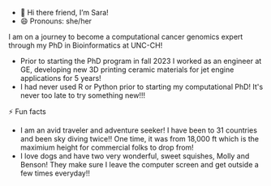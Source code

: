 - 👋 Hi there friend, I’m Sara!
- 😄 Pronouns: she/her

I am on a journey to become a computational cancer genomics expert through my PhD in Bioinformatics at UNC-CH! 

- Prior to starting the PhD program in fall 2023 I worked as an engineer at GE, developing new 3D printing ceramic materials for jet engine applications for 5 years!
- I had never used R or Python prior to starting my computational PhD! It's never too late to try something new!!!
 
⚡ Fun facts
- I am an avid traveler and adventure seeker! I have been to 31 countries and been sky diving twice!! One time, it was from 18,000 ft which is the maximium height for commercial folks to drop from!
- I love dogs and have two very wonderful, sweet squishes, Molly and Benson! They make sure I leave the computer screen and get outside a few times everyday!!


<!---
skpeterson/skpeterson is a ✨ special ✨ repository because its `README.md` (this file) appears on your GitHub profile.
You can click the Preview link to take a look at your changes.
--->
